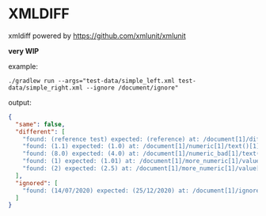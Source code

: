 # XMLDIFF

xmldiff powered by https://github.com/xmlunit/xmlunit

**very WIP**

example:

```
./gradlew run --args="test-data/simple_left.xml test-data/simple_right.xml --ignore /document/ignore"
```

output:

```json
{
  "same": false,
  "different": [
    "found: (reference test) expected: (reference) at: /document[1]/different[1]/text()[1]",
    "found: (1.1) expected: (1.0) at: /document[1]/numeric[1]/text()[1]",
    "found: (8.0) expected: (4.0) at: /document[1]/numeric_bad[1]/text()[1]",
    "found: (1) expected: (1.01) at: /document[1]/more_numeric[1]/value[1]/text()[1]",
    "found: (2) expected: (2.5) at: /document[1]/more_numeric[1]/value[2]/text()[1]"
  ],
  "ignored": [
    "found: (14/07/2020) expected: (25/12/2020) at: /document[1]/ignore[1]/text()[1]"
  ]
}
```
